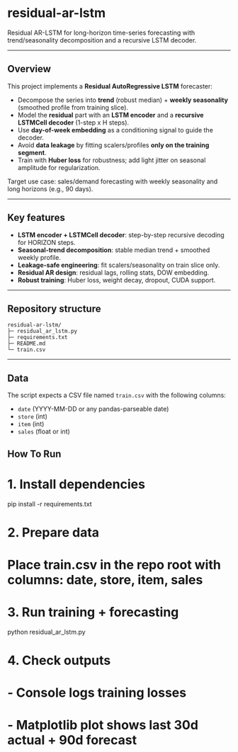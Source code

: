 # residual-ar-lstm

Residual AR-LSTM for long-horizon time-series forecasting with trend/seasonality decomposition and a recursive LSTM decoder.

---

## Overview

This project implements a **Residual AutoRegressive LSTM** forecaster:
- Decompose the series into **trend** (robust median) + **weekly seasonality** (smoothed profile from training slice).
- Model the **residual** part with an **LSTM encoder** and a **recursive LSTMCell decoder** (1-step x H steps).
- Use **day-of-week embedding** as a conditioning signal to guide the decoder.
- Avoid **data leakage** by fitting scalers/profiles **only on the training segment**.
- Train with **Huber loss** for robustness; add light jitter on seasonal amplitude for regularization.

Target use case: sales/demand forecasting with weekly seasonality and long horizons (e.g., 90 days).

---

## Key features

- **LSTM encoder + LSTMCell decoder**: step-by-step recursive decoding for HORIZON steps.
- **Seasonal-trend decomposition**: stable median trend + smoothed weekly profile.
- **Leakage-safe engineering**: fit scalers/seasonality on train slice only.
- **Residual AR design**: residual lags, rolling stats, DOW embedding.
- **Robust training**: Huber loss, weight decay, dropout, CUDA support.

---

## Repository structure

```
residual-ar-lstm/
├─ residual_ar_lstm.py
├─ requirements.txt
├─ README.md
└─ train.csv
```

---

## Data

The script expects a CSV file named `train.csv` with the following columns:

- `date` (YYYY-MM-DD or any pandas-parseable date)
- `store` (int)
- `item` (int)
- `sales` (float or int)

## How To Run

# 1. Install dependencies
pip install -r requirements.txt

# 2. Prepare data
# Place train.csv in the repo root with columns: date, store, item, sales

# 3. Run training + forecasting
python residual_ar_lstm.py

# 4. Check outputs
# - Console logs training losses
# - Matplotlib plot shows last 30d actual + 90d forecast

